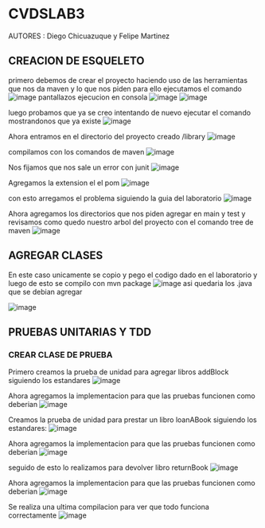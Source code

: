 # CVDSLAB3
  AUTORES : Diego Chicuazuque y Felipe Martinez
  ## CREACION DE ESQUELETO
  primero debemos de crear el proyecto haciendo uso de las herramientas que nos da maven y lo que nos piden para ello ejecutamos el comando
  ![image](https://github.com/user-attachments/assets/e7dbbf92-f9ae-4490-9ed4-b9dde5345bf3)
  pantallazos ejecucion en consola
  ![image](https://github.com/user-attachments/assets/4f616808-b47a-47e2-87d4-6b111d1c89f5)
  ![image](https://github.com/user-attachments/assets/d6192dc0-04c6-409a-9381-8e33ef16dcb0)
  
  luego probamos que ya se creo intentando de nuevo ejecutar el comando mostrandonos que ya existe
  ![image](https://github.com/user-attachments/assets/3ce7d90b-75f1-42ab-941d-5712ad8cb107)
  
  Ahora entramos en el directorio del proyecto creado /library
  ![image](https://github.com/user-attachments/assets/8e9b94b8-5f00-4d39-8e73-2dd693ad9a1e)
  
  compilamos con los comandos de maven
  ![image](https://github.com/user-attachments/assets/681426dd-9ffe-4c41-bbc3-bdbeebfaee1b)
  
  Nos fijamos que nos sale un error con junit
  ![image](https://github.com/user-attachments/assets/87293afc-e50a-4b4f-b702-4eb34c691871)
  
  Agregamos la extension el el pom
  ![image](https://github.com/user-attachments/assets/bed1345e-5b02-4f68-8b58-e3a7969c8871)
  
  con esto arregamos el problema siguiendo la guia del laboratorio
  ![image](https://github.com/user-attachments/assets/b82fd8f7-8a3a-4385-bc73-ca92bc0902e3)
  
  Ahora agregamos los directorios que nos piden agregar en main y test y revisamos como quedo nuestro arbol del proyecto con el comando tree de maven 
  ![image](https://github.com/user-attachments/assets/9a4dd98f-ba06-4be7-b56c-27751a012aa1)
  
  
  
  ## AGREGAR CLASES
  En este caso unicamente se copio y pego el codigo dado en el laboratorio y luego de esto se compilo con mvn package
  ![image](https://github.com/user-attachments/assets/76e213b9-9dd9-466b-865a-6733d8e53a21)
  asi quedaria los .java que se debian agregar
  
  ![image](https://github.com/user-attachments/assets/e4409e4a-3362-4f2f-8b9d-d128520914db)
  
  
  ## PRUEBAS UNITARIAS Y TDD
  ### CREAR CLASE DE PRUEBA
  Primero creamos la prueba de unidad para agregar libros addBlock siguiendo los estandares
  ![image](https://github.com/user-attachments/assets/56feb402-6ad3-4573-9cd7-11f08b61b3a4)
  
  Ahora agregamos la implementacion para que las pruebas funcionen como deberian
  ![image](https://github.com/user-attachments/assets/1c11a0eb-5598-41f5-a9eb-9f1d2a8ef1f9)
  
  Creamos la prueba de unidad para prestar un libro loanABook siguiendo los estandares:
  ![image](https://github.com/user-attachments/assets/da2b321f-b6e9-48b5-986d-adbc2300ba39)
  
  Ahora agregamos la implementacion para que las pruebas funcionen como deberian
  ![image](https://github.com/user-attachments/assets/bef373a9-2710-4977-a7c3-0470d86561d8)
  
  seguido de esto lo realizamos para devolver libro returnBook
  ![image](https://github.com/user-attachments/assets/7d9c1be5-f0dc-4d89-82ac-37e316f486ce)
  
  Ahora agregamos la implementacion para que las pruebas funcionen como deberian
  ![image](https://github.com/user-attachments/assets/72cd330c-005d-4c5c-9910-edfa8bf5fa15)
  
 
  Se realiza una ultima compilacion para ver que todo funciona correctamente 
  ![image](https://github.com/user-attachments/assets/d1e1aa73-185f-42b7-bfab-cd13cf6ed6ba)

  


